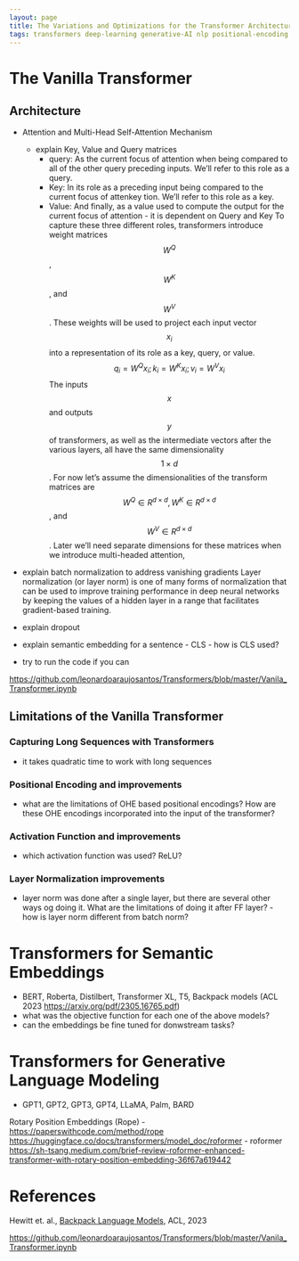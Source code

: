 ```yaml
---
layout: page
title: The Variations and Optimizations for the Transformer Architecture
tags: transformers deep-learning generative-AI nlp positional-encoding activation-functions layer-norm generative-language-models genAI llm
---
```


# The Vanilla Transformer 
## Architecture
- Attention and Multi-Head Self-Attention Mechanism
    - explain Key, Value and Query matrices
        - query: As the current focus of attention when being compared to all of the other query preceding inputs. We’ll refer to this role as a query.
        - Key: In its role as a preceding input being compared to the current focus of attenkey tion. We’ll refer to this role as a key.
        - Value: And finally, as a value used to compute the output for the current focus of attention - it is dependent on Query and Key
    To capture these three different roles, transformers introduce weight matrices $$W^Q$$, $$W^K$$, and $$W^V$$. These weights will be used to project each input vector $$x_i$$ into a representation of its role as a key, query, or value.
    $$q_i = W^Qx_i; k_i = W^Kx_i; v_i = W^Vx_i$$
    The inputs $$x$$ and outputs $$y$$ of transformers, as well as the intermediate vectors after
the various layers, all have the same dimensionality $$1×d$$. For now let’s assume the
dimensionalities of the transform matrices are $$W^Q \in R^{d×d}, W^K ∈ R^{d×d}$$, and $$W^V ∈ R^{d×d}$$. Later we’ll need separate dimensions for these matrices when we introduce multi-headed attention,

- explain batch normalization to address vanishing gradients
Layer normalization (or layer norm) is one of many forms of normalization that
can be used to improve training performance in deep neural networks by keeping
the values of a hidden layer in a range that facilitates gradient-based training.
- explain dropout
- explain semantic embedding for a sentence - CLS - how is CLS used? 
- try to run the code if you can

https://github.com/leonardoaraujosantos/Transformers/blob/master/Vanila_Transformer.ipynb

## Limitations of the Vanilla Transformer
### Capturing Long Sequences with Transformers
- it takes quadratic time to work with long sequences
### Positional Encoding and improvements
- what are the limitations of OHE based positional encodings? How are these OHE encodings incorporated into the input of the transformer?
### Activation Function and improvements
- which activation function was used? ReLU? 
### Layer Normalization improvements
- layer norm was done after a single layer, but there are several other ways og doing it. What are the limitations of doing it after FF layer? - how is layer norm different from batch norm?

# Transformers for Semantic Embeddings
- BERT, Roberta, Distilbert, Transformer XL, T5, Backpack models (ACL 2023 https://arxiv.org/pdf/2305.16765.pdf)
- what was the objective function for each one of the above models? 
- can the embeddings be fine tuned for donwstream tasks?

# Transformers for Generative Language Modeling
- GPT1, GPT2, GPT3, GPT4, LLaMA, Palm, BARD

Rotary Position Embeddings (Rope) -https://paperswithcode.com/method/rope
https://huggingface.co/docs/transformers/model_doc/roformer - roformer
https://sh-tsang.medium.com/brief-review-roformer-enhanced-transformer-with-rotary-position-embedding-36f67a619442

# References
Hewitt et. al., [Backpack Language Models](https://arxiv.org/pdf/2302.07730.pdf), ACL, 2023

https://github.com/leonardoaraujosantos/Transformers/blob/master/Vanila_Transformer.ipynb
